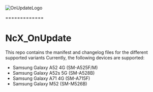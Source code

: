![OnUpdateLogo](https://raw.githubusercontent.com/ShaDisNX255/OnUpdate/a52q/img/icon.png)

=============

# NcX_OnUpdate

This repo contains the manifest and changelog files for the different supported variants
Currently, the following devices are supported:
- Samsung Galaxy A52 4G (SM-A525F/M)
- Samsung Galaxy A52s 5G (SM-A528B)
- Samsung Galaxy A71 4G (SM-A715F)
- Samsung Galaxy M52 (SM-M526B)
